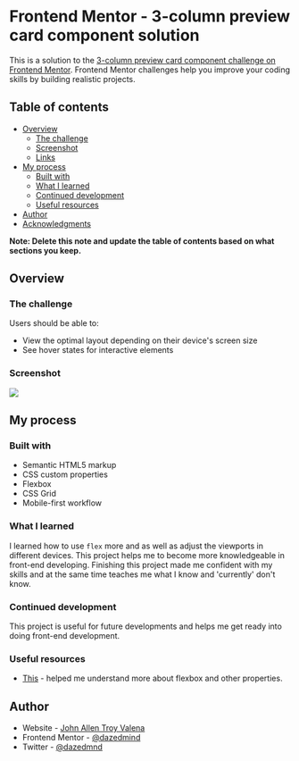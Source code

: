 # Frontend Mentor - 3-column preview card component solution

This is a solution to the [3-column preview card component challenge on Frontend Mentor](https://www.frontendmentor.io/challenges/3column-preview-card-component-pH92eAR2-). Frontend Mentor challenges help you improve your coding skills by building realistic projects. 

## Table of contents

- [Overview](#overview)
  - [The challenge](#the-challenge)
  - [Screenshot](#screenshot)
  - [Links](#links)
- [My process](#my-process)
  - [Built with](#built-with)
  - [What I learned](#what-i-learned)
  - [Continued development](#continued-development)
  - [Useful resources](#useful-resources)
- [Author](#author)
- [Acknowledgments](#acknowledgments)

**Note: Delete this note and update the table of contents based on what sections you keep.**

## Overview

### The challenge

Users should be able to:

- View the optimal layout depending on their device's screen size
- See hover states for interactive elements

### Screenshot

![](./screenshot-desktop.png)


## My process

### Built with

- Semantic HTML5 markup
- CSS custom properties
- Flexbox
- CSS Grid
- Mobile-first workflow

### What I learned

I learned how to use ```flex``` more and as well as adjust the viewports in different devices. This project helps me to become more knowledgeable in front-end developing. Finishing this project made me confident with my skills and at the same time teaches me what I know and 'currently' don't know. 


### Continued development

This project is useful for future developments and helps me get ready into doing front-end development.

### Useful resources

- [This](https://developer.mozilla.org/en-US/docs/Web/CSS/flex-directionhttps://www.example.com) - helped me understand more about flexbox and other properties. 

## Author

- Website - [John Allen Troy Valena](https://www.johnallenvalena.netlify.app)
- Frontend Mentor - [@dazedmind](https://www.frontendmentor.io/profile/dazedmind)
- Twitter - [@dazedmnd](https://www.twitter.com/dazedmnd)